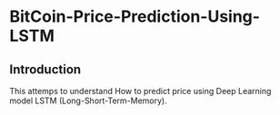 # BitCoin-Price-Prediction-Using-LSTM
## Introduction 
This attemps to understand How to predict price using Deep Learning model LSTM (Long-Short-Term-Memory).

 
